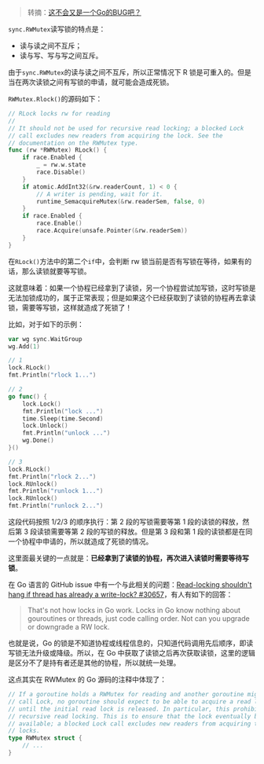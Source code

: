 > 转摘：[这不会又是一个Go的BUG吧？](https://mp.weixin.qq.com/s/Dn2oM89mHEgoz8yVQnNEoQ)

`sync.RWMutex`读写锁的特点是：

* 读与读之间不互斥；
* 读与写、写与写之间互斥。

由于`sync.RWMutex`的读与读之间不互斥，所以正常情况下 R 锁是可重入的。但是当在两次读锁之间有写锁的申请，就可能会造成死锁。

`RWMutex.Rlock()`的源码如下：

```go
// RLock locks rw for reading
//
// It should not be used for recursive read locking; a blocked Lock
// call excludes new readers from acquiring the lock. See the
// documentation on the RWMutex type.
func (rw *RWMutex) RLock() {
    if race.Enabled {
        _ = rw.w.state
        race.Disable()
    }
    if atomic.AddInt32(&rw.readerCount, 1) < 0 {
        // A writer is pending, wait for it.
        runtime_SemacquireMutex(&rw.readerSem, false, 0)
    }
    if race.Enabled {
        race.Enable()
        race.Acquire(unsafe.Pointer(&rw.readerSem))
    }
}
```

在`RLock()`方法中的第二个`if`中，会判断 rw 锁当前是否有写锁在等待，如果有的话，那么读锁就要等写锁。

这就意味着：如果一个协程已经拿到了读锁，另一个协程尝试加写锁，这时写锁是无法加锁成功的，属于正常表现；但是如果这个已经获取到了读锁的协程再去拿读锁，需要等写锁，这样就造成了死锁了！

比如，对于如下的示例：

```go
var wg sync.WaitGroup
wg.Add(1)

// 1
lock.RLock()
fmt.Println("rlock 1...")

// 2
go func() {
    lock.Lock()
    fmt.Println("lock ...")
    time.Sleep(time.Second)
    lock.Unlock()
    fmt.Println("unlock ...")
    wg.Done()
}()

// 3
lock.RLock()
fmt.Println("rlock 2...")
lock.RUnlock()
fmt.Println("runlock 1...")
lock.RUnlock()
fmt.Println("runlock 2...")
```

这段代码按照 1/2/3 的顺序执行：第 2 段的写锁需要等第 1 段的读锁的释放，然后第 3 段读锁需要等第 2 段的写锁的释放。但是第 3 段和第 1 段的读锁都是在同一个协程中申请的，所以就造成了死锁的情况。

这里面最关键的一点就是：**已经拿到了读锁的协程，再次进入读锁时需要等待写锁**。

在 Go 语言的 GitHub issue 中有一个与此相关的问题：[Read-locking shouldn't hang if thread has already a write-lock? #30657](https://github.com/golang/go/issues/30657)，有人有如下的回答：

> That's not how locks in Go work. Locks in Go know nothing about gouroutines or threads, just code calling order. Not can you upgrade or downgrade a RW lock.

也就是说，Go 的锁是不知道协程或线程信息的，只知道代码调用先后顺序，即读写锁无法升级或降级。所以，在 Go 中获取了读锁之后再次获取读锁，这里的逻辑是区分不了是持有者还是其他的协程，所以就统一处理。

这点其实在 RWMutex 的 Go 源码的注释中体现了：

```go
// If a goroutine holds a RWMutex for reading and another goroutine might
// call Lock, no goroutine should expect to be able to acquire a read lock
// until the initial read lock is released. In particular, this prohibits
// recursive read locking. This is to ensure that the lock eventually becomes
// available; a blocked Lock call excludes new readers from acquiring the
// locks.
type RWMutex struct {
    // ...  
}
```

